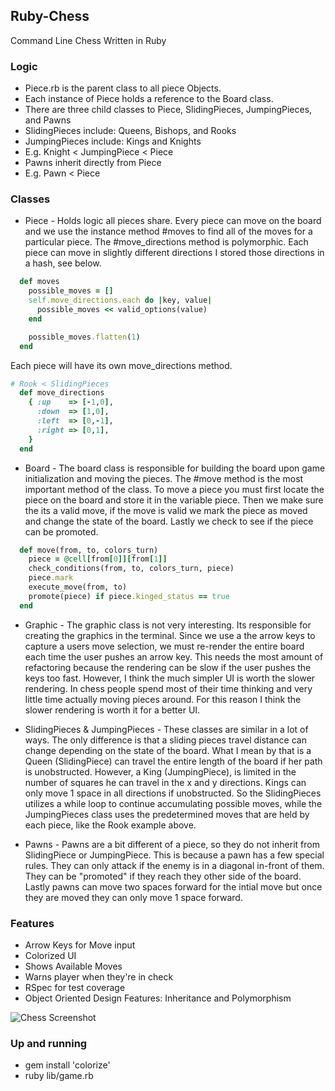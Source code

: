 ## Ruby-Chess
Command Line Chess Written in Ruby

### Logic
* Piece.rb is the parent class to all piece Objects.
* Each instance of Piece holds a reference to the Board class.
* There are three child classes to Piece, SlidingPieces, JumpingPieces, and Pawns
* SlidingPieces include: Queens, Bishops, and Rooks
* JumpingPieces include: Kings and Knights
* E.g. Knight < JumpingPiece < Piece
* Pawns inherit directly from Piece
* E.g. Pawn < Piece

### Classes
* Piece - Holds logic all pieces share. Every piece can move on the board and we use the instance method #moves to find all of the moves for a particular piece. The #move_directions method is polymorphic. Each piece can move in slightly different directions I stored those directions in a hash, see below.

```ruby
  def moves
    possible_moves = []
    self.move_directions.each do |key, value|
      possible_moves << valid_options(value)
    end

    possible_moves.flatten(1)
  end
```
Each piece will have its own move_directions method.

```ruby
# Rook < SlidingPieces
  def move_directions
    { :up    => [-1,0], 
      :down  => [1,0],
      :left  => [0,-1],
      :right => [0,1],
    }
  end
```

* Board - The board class is responsible for building the board upon game initialization and moving the pieces. The #move method is the most important method of the class. To move a piece you must first locate the piece on the board and store it in the variable piece. Then we make sure the its a valid move, if the move is valid we mark the piece as moved and change the state of the board. Lastly we check to see if the piece can be promoted.

```ruby
  def move(from, to, colors_turn)
    piece = @cell[from[0]][from[1]]
    check_conditions(from, to, colors_turn, piece)
    piece.mark
    execute_move(from, to)
    promote(piece) if piece.kinged_status == true
  end
```

* Graphic - The graphic class is not very interesting. Its responsible for creating the graphics in the terminal. Since we use a the arrow keys to capture a users move selection, we must re-render the entire board each time the user pushes an arrow key. This needs the most amount of refactoring because the rendering can be slow if the user pushes the keys too fast. However, I think the much simpler UI is worth the slower rendering. In chess people spend most of their time thinking and very little time actually moving pieces around. For this reason I think the slower rendering is worth it for a better UI.

* SlidingPieces & JumpingPieces - These classes are similar in a lot of ways. The only difference is that a sliding pieces travel distance can change depending on the state of the board. What I mean by that is a Queen (SlidingPiece) can travel the entire length of the board if her path is unobstructed. However, a King (JumpingPiece), is limited in the number of squares he can travel in the x and y directions. Kings can only move 1 space in all directions if unobstructed. So the SlidingPieces utilizes a while loop to continue accumulating possible moves, while the JumpingPieces class uses the predetermined moves that are held by each piece, like the Rook example above.

* Pawns - Pawns are a bit different of a piece, so they do not inherit from SlidingPiece or JumpingPiece. This is because a pawn has a few special rules. They can only attack if the enemy is in a diagonal in-front of them. They can be "promoted" if they reach they other side of the board. Lastly pawns can move two spaces forward for the intial move but once they are moved they can only move 1 space forward. 


### Features
* Arrow Keys for Move input
* Colorized UI
* Shows Available Moves
* Warns player when they're in check
* RSpec for test coverage
* Object Oriented Design Features: Inheritance and Polymorphism


![Chess Screenshot](https://cloud.githubusercontent.com/assets/1512282/12153051/b07bbd18-b46c-11e5-8478-368fda6b21af.png)


### Up and running
* gem install 'colorize'
* ruby lib/game.rb